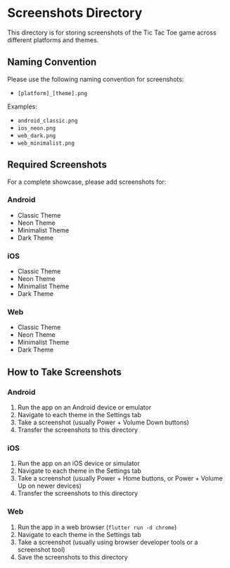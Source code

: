 # Screenshots Directory

This directory is for storing screenshots of the Tic Tac Toe game across different platforms and themes.

## Naming Convention

Please use the following naming convention for screenshots:

- `[platform]_[theme].png`

Examples:
- `android_classic.png`
- `ios_neon.png`
- `web_dark.png`
- `web_minimalist.png`

## Required Screenshots

For a complete showcase, please add screenshots for:

### Android
- Classic Theme
- Neon Theme
- Minimalist Theme
- Dark Theme

### iOS
- Classic Theme
- Neon Theme
- Minimalist Theme
- Dark Theme

### Web
- Classic Theme
- Neon Theme
- Minimalist Theme
- Dark Theme

## How to Take Screenshots

### Android
1. Run the app on an Android device or emulator
2. Navigate to each theme in the Settings tab
3. Take a screenshot (usually Power + Volume Down buttons)
4. Transfer the screenshots to this directory

### iOS
1. Run the app on an iOS device or simulator
2. Navigate to each theme in the Settings tab
3. Take a screenshot (usually Power + Home buttons, or Power + Volume Up on newer devices)
4. Transfer the screenshots to this directory

### Web
1. Run the app in a web browser (`flutter run -d chrome`)
2. Navigate to each theme in the Settings tab
3. Take a screenshot (usually using browser developer tools or a screenshot tool)
4. Save the screenshots to this directory 